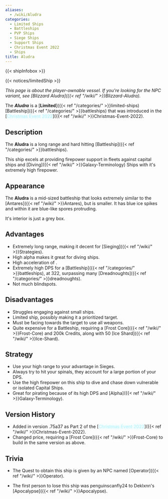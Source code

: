 ```yaml
---
aliases:
  - /wiki/Aludra
categories:
  - Limited Ships
  - Battleships
  - PVP Ships
  - Siege Ships
  - Support Ships
  - Christmas Event 2022
  - Ships
title: Aludra
---
```


{{< shipInfobox >}}

{{< notices/limitedShip >}}

_This page is about the player-ownable vessel. If you're looking for the NPC variant, see [Blizzard Aludra]({{< ref "/wiki/" >}}Blizzard-Aludra)._

The **_Aludra_** is a [**Limited**]({{< ref "/categories/" >}}limited-ships) [Battleship]({{< ref "/categories/" >}}battleships) that was introduced in the [<span style="color:#aef2fe;text-shadow: 1px 1px 10px #aef2fe;">Christmas Event 2022</span>]({{< ref "/wiki/" >}}Christmas-Event-2022).

## Description

The **Aludra** is a long range and hard hitting [Battleship]({{< ref "/categories/" >}}battleships).

This ship excels at providing firepower support in fleets against capital ships and [Diving]({{< ref "/wiki/" >}}Galaxy-Terminology) Ships with it's extremely high firepower.

## Appearance

The **Aludra** is a mid-sized battleship that looks extremely similar to the [Antares]({{< ref "/wiki/" >}}Antares), but is smaller. It has blue ice spikes and within it are blue-like spores protruding.

It's interior is just a grey box.

## Advantages

- Extremely long range, making it decent for [Sieging]({{< ref "/wiki/" >}}Strategies).
- High alpha makes it great for diving ships.
- High acceleration of .
- Extremely high DPS for a [Battleship]({{< ref "/categories/" >}}battleships), at 322, surpassing many [Dreadnoughts]({{< ref "/categories/" >}}dreadnoughts).
- Not much blindspots.

## Disadvantages

- Struggles engaging against small ships.
- Limited ship, possibly making it a prioritized target.
- Must be facing towards the target to use all weapons.
- Quite expensive for a Battleship, requiring a [Frost Core]({{< ref "/wiki/" >}}Frost-Core) and 200k Credits, along with 50 [Ice Shard]({{< ref "/wiki/" >}}Ice-Shard).

## Strategy

- Use your high range to your advantage in Sieges.
- Always try to hit your spinals, they account for a large portion of your DPS.
- Use the high firepower on this ship to dive and chase down vulnerable or isolated Capital Ships.
- Great for pirating because of its high DPS and [Alpha]({{< ref "/wiki/" >}}Galaxy-Terminology).

## Version History

- Added in version .75a37 as Part 2 of the [<span style="color:#aef2fe;text-shadow: 1px 1px 10px #aef2fe;">Christmas Event 2022</span>]({{< ref "/wiki/" >}}Christmas-Event-2022).
- Changed price, requiring a [Frost Core]({{< ref "/wiki/" >}}Frost-Core) to build in the same version as above.

## Trivia

- The Quest to obtain this ship is given by an NPC named [Operator]({{< ref "/wiki/" >}}Operator).

<!-- -->

- The first person to lose this ship was penguinscanfly24 to Deklxnn's [Apocalypse]({{< ref "/wiki/" >}}Apocalypse).
